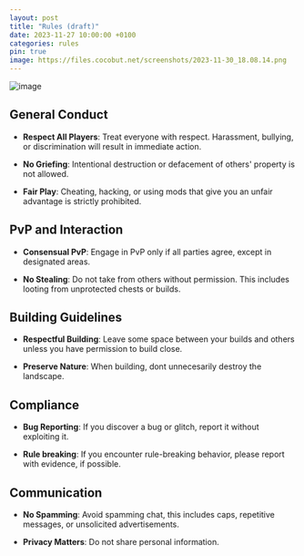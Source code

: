 ```yaml
---
layout: post
title: "Rules (draft)"
date: 2023-11-27 10:00:00 +0100
categories: rules
pin: true
image: https://files.cocobut.net/screenshots/2023-11-30_18.08.14.png
---
```

![image](https://files.cocobut.net/screenshots/2023-11-30_18.08.14.png)

## General Conduct

- **Respect All Players**: Treat everyone with respect. Harassment, bullying, or discrimination will result in immediate action.

- **No Griefing**: Intentional destruction or defacement of others' property is not allowed.

- **Fair Play**: Cheating, hacking, or using mods that give you an unfair advantage is strictly prohibited.

## PvP and Interaction

- **Consensual PvP**: Engage in PvP only if all parties agree, except in designated areas.

- **No Stealing**: Do not take from others without permission. This includes looting from unprotected chests or builds.

## Building Guidelines

- **Respectful Building**: Leave some space between your builds and others unless you have permission to build close.

- **Preserve Nature**: When building, dont unnecesarily destroy the landscape.

## Compliance

- **Bug Reporting**: If you discover a bug or glitch, report it without exploiting it.

- **Rule breaking**: If you encounter rule-breaking behavior, please report with evidence, if possible.

## Communication

- **No Spamming**: Avoid spamming chat, this includes caps, repetitive messages, or unsolicited advertisements.

- **Privacy Matters**: Do not share personal information.